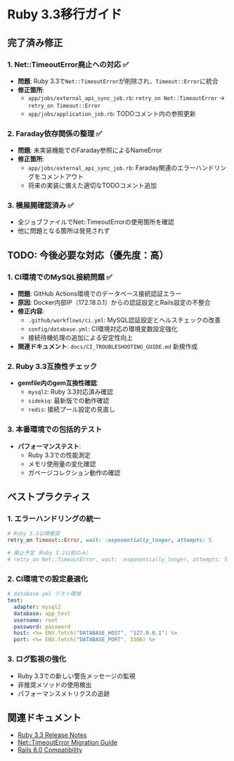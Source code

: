 # Ruby 3.3移行ガイド

## 完了済み修正

### 1. Net::TimeoutError廃止への対応 ✅
- **問題**: Ruby 3.3で`Net::TimeoutError`が削除され、`Timeout::Error`に統合
- **修正箇所**:
  - `app/jobs/external_api_sync_job.rb`: `retry_on Net::TimeoutError` → `retry_on Timeout::Error`
  - `app/jobs/application_job.rb`: TODOコメント内の参照更新

### 2. Faraday依存関係の整理 ✅
- **問題**: 未実装機能でのFaraday参照によるNameError
- **修正箇所**:
  - `app/jobs/external_api_sync_job.rb`: Faraday関連のエラーハンドリングをコメントアウト
  - 将来の実装に備えた適切なTODOコメント追加

### 3. 横展開確認済み ✅
- 全ジョブファイルでNet::TimeoutErrorの使用箇所を確認
- 他に問題となる箇所は発見されず

## TODO: 今後必要な対応（優先度：高）

### 1. CI環境でのMySQL接続問題 ✅
- **問題**: GitHub Actions環境でのデータベース接続認証エラー
- **原因**: Docker内部IP（172.18.0.1）からの認証設定とRails設定の不整合
- **修正内容**:
  - `.github/workflows/ci.yml`: MySQL認証設定とヘルスチェックの改善
  - `config/database.yml`: CI環境対応の環境変数設定強化
  - 接続待機処理の追加による安定性向上
- **関連ドキュメント**: `docs/CI_TROUBLESHOOTING_GUIDE.md` 新規作成

### 2. Ruby 3.3互換性チェック
- **gemfile内のgem互換性確認**:
  - `mysql2`: Ruby 3.3対応済み確認
  - `sidekiq`: 最新版での動作確認
  - `redis`: 接続プール設定の見直し

### 3. 本番環境での包括的テスト
- **パフォーマンステスト**:
  - Ruby 3.3での性能測定
  - メモリ使用量の変化確認
  - ガベージコレクション動作の確認

## ベストプラクティス

### 1. エラーハンドリングの統一
```ruby
# Ruby 3.3以降推奨
retry_on Timeout::Error, wait: :exponentially_longer, attempts: 5

# 廃止予定（Ruby 3.2以前のみ）
# retry_on Net::TimeoutError, wait: :exponentially_longer, attempts: 5
```

### 2. CI環境での設定最適化
```yaml
# database.yml テスト環境
test:
  adapter: mysql2
  database: app_test
  username: root
  password: password
  host: <%= ENV.fetch("DATABASE_HOST", "127.0.0.1") %>
  port: <%= ENV.fetch("DATABASE_PORT", 3306) %>
```

### 3. ログ監視の強化
- Ruby 3.3での新しい警告メッセージの監視
- 非推奨メソッドの使用検出
- パフォーマンスメトリクスの追跡

## 関連ドキュメント
- [Ruby 3.3 Release Notes](https://www.ruby-lang.org/en/news/2023/12/25/ruby-3-3-0-released/)
- [Net::TimeoutError Migration Guide](https://bugs.ruby-lang.org/issues/20042)
- [Rails 8.0 Compatibility](https://guides.rubyonrails.org/upgrading_ruby_on_rails.html)